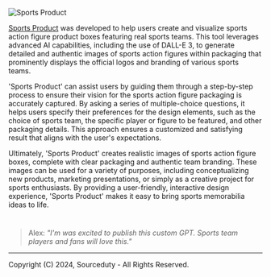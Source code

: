 ![Sports Product](https://github.com/sourceduty/Sports_Product/assets/123030236/3a200bb3-6258-4dfc-8be5-b4a389a150b9)

[Sports Product](https://chatgpt.com/g/g-STDqdMMgQ-sports-product) was developed to help users create and visualize sports action figure product boxes featuring real sports teams. This tool leverages advanced AI capabilities, including the use of DALL-E 3, to generate detailed and authentic images of sports action figures within packaging that prominently displays the official logos and branding of various sports teams.

'Sports Product' can assist users by guiding them through a step-by-step process to ensure their vision for the sports action figure packaging is accurately captured. By asking a series of multiple-choice questions, it helps users specify their preferences for the design elements, such as the choice of sports team, the specific player or figure to be featured, and other packaging details. This approach ensures a customized and satisfying result that aligns with the user's expectations.

Ultimately, 'Sports Product' creates realistic images of sports action figure boxes, complete with clear packaging and authentic team branding. These images can be used for a variety of purposes, including conceptualizing new products, marketing presentations, or simply as a creative project for sports enthusiasts. By providing a user-friendly, interactive design experience, 'Sports Product' makes it easy to bring sports memorabilia ideas to life.

#

> Alex: *"I'm was excited to publish this custom GPT. Sports team players and fans will love this."*

***
Copyright (C) 2024, Sourceduty - All Rights Reserved.
